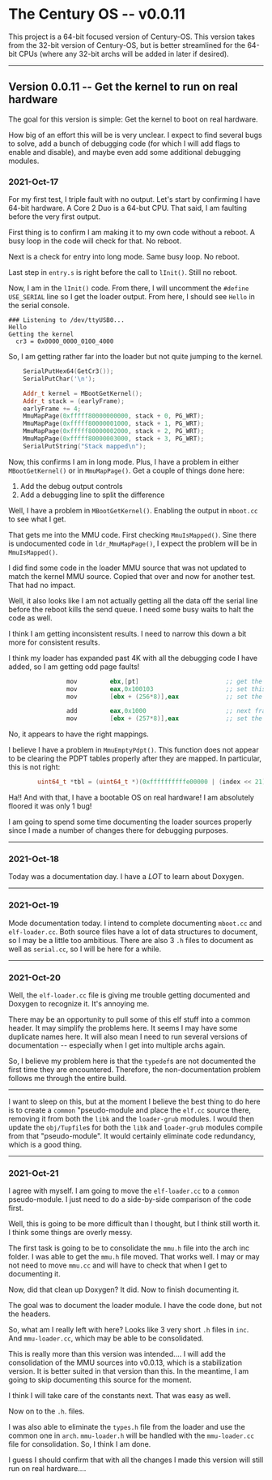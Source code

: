 # The Century OS -- v0.0.11

This project is a 64-bit focused version of Century-OS.  This version takes from the 32-bit version of Century-OS, but is better streamlined for the 64-bit CPUs (where any 32-bit archs will be added in later if desired).


---

## Version 0.0.11 -- Get the kernel to run on real hardware

The goal for this version is simple: Get the kernel to boot on real hardware.

How big of an effort this will be is very unclear.  I expect to find several bugs to solve, add a bunch of debugging code (for which I will add flags to enable and disable), and maybe even add some additional debugging modules.


### 2021-Oct-17

For my first test, I triple fault with no output.  Let's start by confirming I have 64-bit hardware.  A Core 2 Duo is a 64-but CPU.  That said, I am faulting before the very first output.

First thing is to confirm I am making it to my own code without a reboot.  A busy loop in the code will check for that.  No reboot.

Next is a check for entry into long mode.  Same busy loop.  No reboot.

Last step in `entry.s` is right before the call to `lInit()`.  Still no reboot.

Now, I am in the `lInit()` code.  From there, I will uncomment the `#define USE_SERIAL` line so I get the loader output.  From here, I should see `Hello` in the serial console.

```
### Listening to /dev/ttyUSB0...
Hello
Getting the kernel
  cr3 = 0x0000_0000_0100_4000
```

So, I am getting rather far into the loader but not quite jumping to the kernel.

```c++
    SerialPutHex64(GetCr3());
    SerialPutChar('\n');

    Addr_t kernel = MBootGetKernel();
    Addr_t stack = (earlyFrame);
    earlyFrame += 4;
    MmuMapPage(0xfffff80000000000, stack + 0, PG_WRT);
    MmuMapPage(0xfffff80000001000, stack + 1, PG_WRT);
    MmuMapPage(0xfffff80000002000, stack + 2, PG_WRT);
    MmuMapPage(0xfffff80000003000, stack + 3, PG_WRT);
    SerialPutString("Stack mapped\n");
```

Now, this confirms I am in long mode.  Plus, I have a problem in either `MBootGetKernel()` or in `MmuMapPage()`.  Get a couple of things done here:
1. Add the debug output controls
2. Add a debugging line to split the difference

Well, I have a problem in `MBootGetKernel()`.  Enabling the output in `mboot.cc` to see what I get.

That gets me into the MMU code.  First checking `MmuIsMapped()`.  Sine there is undocumented code in `ldr_MmuMapPage()`, I expect the problem will be in `MmuIsMapped()`.

I did find some code in the loader MMU source that was not updated to match the kernel MMU source.  Copied that over and now for another test.  That had no impact.

Well, it also looks like I am not actually getting all the data off the serial line before the reboot kills the send queue.  I need some busy waits to halt the code as well.

I think I am getting inconsistent results.  I need to narrow this down a bit more for consistent results.

I think my loader has expanded past 4K with all the debugging code I have added, so I am getting odd page faults!

```S
                mov         ebx,[pt]                        ;; get the address of the pt table
                mov         eax,0x100103                    ;; set this loader address and flags
                mov         [ebx + (256*8)],eax             ;; set the page

                add         eax,0x1000                      ;; next frame
                mov         [ebx + (257*8)],eax             ;; set the page
```

No, it appears to have the right mappings.

I believe I have a problem in `MmuEmptyPdpt()`.  This function does not appear to be clearing the PDPT tables properly after they are mapped.  In particular, this is not right:

```c++
        uint64_t *tbl = (uint64_t *)(0xffffffffffe00000 | (index << 21));
```

Ha!!  And with that, I have a bootable OS on real hardware!  I am absolutely floored it was only 1 bug!

I am going to spend some time documenting the loader sources properly since I made a number of changes there for debugging purposes.


---

### 2021-Oct-18

Today was a documentation day.  I have a *LOT* to learn about Doxygen.


---

### 2021-Oct-19

Mode documentation today.  I intend to complete documenting `mboot.cc` and `elf-loader.cc`.  Both source files have a lot of data structures to document, so I may be a little too ambitious.  There are also 3 `.h` files to document as well as `serial.cc`, so I will be here for a while.


---

### 2021-Oct-20

Well, the `elf-loader.cc` file is giving me trouble getting documented and Doxygen to recognize it.  It's annoying me.

There may be an opportunity to pull some of this elf stuff into a common header.  It may simplify the problems here.  It seems I may have some duplicate names here.  It will also mean I need to run several versions of documentation -- especially when I get into multiple archs again.

So, I believe my problem here is that the `typedef`s are not documented the first time they are encountered.  Therefore, the non-documentation problem follows me through the entire build.

---

I want to sleep on this, but at the moment I believe the best thing to do here is to create a `common` "pseudo-module and place the `elf.cc` source there, removing it from both the `libk` and the `loader-grub` modules.  I would then update the `obj/Tupfile`s for both the `libk` and `loader-grub` modules compile from that "pseudo-module".  It would certainly eliminate code redundancy, which is a good thing.


---

### 2021-Oct-21

I agree with myself.  I am going to move the `elf-loader.cc` to a `common` pseudo-module.  I just need to do a side-by-side comparison of the code first.

Well, this is going to be more difficult than I thought, but I think still worth it.  I think some things are overly messy.

The first task is going to be to consolidate the `mmu.h` file into the arch inc folder.  I was able to get the `mmu.h` file moved.  That works well.  I may or may not need to move `mmu.cc` and will have to check that when I get to documenting it.

Now, did that clean up Doxygen?  It did.  Now to finish documenting it.

The goal was to document the loader module.  I have the code done, but not the headers.

So, what am I really left with here?  Looks like 3 very short `.h` files in `inc`.   And `mmu-loader.cc`, which may be able to be consolidated.

This is really more than this version was intended....  I will add the consolidation of the MMU sources into v0.0.13, which is a stabilization version.  It is better suited in that version than this.  In the meantime, I am going to skip documenting this source for the moment.

I think I will take care of the constants next.  That was easy as well.

Now on to the `.h`. files.

I was also able to eliminate the `types.h` file from the loader and use the common one in `arch`.  `mmu-loader.h` will be handled with the `mmu-loader.cc` file for consolidation.  So, I think I am done.

I guess I should confirm that with all the changes I made this version will still run on real hardware....
